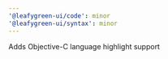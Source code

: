 ```yaml
---
'@leafygreen-ui/code': minor
'@leafygreen-ui/syntax': minor
---
```


Adds Objective-C language highlight support
